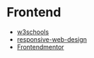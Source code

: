# Frontend

- [w3schools](https://www.w3schools.com/)
- [responsive-web-design](https://www.freecodecamp.org/learn/responsive-web-design/)
- [Frontendmentor](https://www.frontendmentor.io/home)